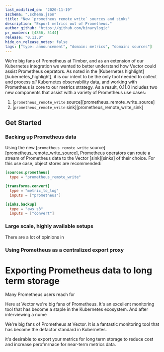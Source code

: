 ```yaml
---
last_modified_on: "2020-11-19"
$schema: ".schema.json"
title: "New `prometheus_remote_write` sources and sinks"
description: "Export metrics out of Prometheus."
author_github: "https://github.com/binarylogic"
pr_numbers: [4856, 5144]
release: "0.11.0"
hide_on_release_notes: false
tags: ["type: announcement", "domain: metrics", "domain: sources"]
---
```


We're big fans of Prometheus at Timber, and as an extension of our Kubernetes
integration we wanted to better understand how Vector could assist Prometheus
oeprators. As noted in the [Kubernetes highlight][kubernetes_highlight], it is
our intent to be the only tool needed to collect and process _all_ Kubernetes
observability data, and working with Prometheus is core to our
metrics strategy. As a result, 0.11.0 includes two new components that assist
with a variety of Prometheus use cases:

1. [`prometheus_remote_write` source][prometheus_remote_write_source]
2. [`prometheus_remote_write` sink][prometheus_remote_write_sink]

## Get Started

### Backing up Prometheus data

Using the new [`prometheus_remote_write` source][prometheus_remote_write_source],
Prometheus operators can route a stream of Prometheus data to the Vector
[sink][sinks] of their choice. For this use case, object stores are recommended:

```toml
[sources.prometheus]
  type = "prometheus_remote_write"

[transforms.convert]
  type = "metric_to_log"
  inputs = ["prometheus"]

[sinks.backup]
  type = "aws_s3"
  inputs = ["convert"]
```

### Large scale, highly available setups

There are a lot of opinions in

### Using Prometheus as a centralized export proxy

# Exporting Prometheus data to long term storage

Many Prometheus users reach for



Here at Vector we're big fans of Prometheus. It's an excellent monitoring tool
that has become a staple in the Kubernetes ecosystem. And after interviewing
a nume

We're big fans of Prometheus at Vector. It is a fantastic monitoring tool that
has become the defactor standard in Kubernetes.



 it's desirable to
export your metrics for long term storage to reduce cost and increase perofmrnace
for near-term metrics data.
